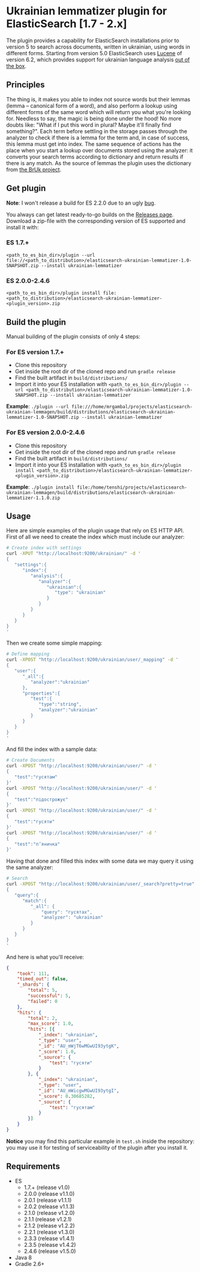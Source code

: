 # Ukrainian lemmatizer plugin for ElasticSearch [1.7 - 2.x]

The plugin provides a capability for ElasticSearch installations prior to version 5 to search across documents, written in ukrainian, using words in different forms. Starting from version 5.0 ElasticSearch uses [Lucene][Lucene] of version 6.2, which provides support for ukrainian language analysis [out of the box](https://issues.apache.org/jira/browse/LUCENE-7287).

## Principles

The thing is, it makes you able to index not source words but their lemmas (lemma – canonical form of a word), and also perform a lookup using different forms of the same word which will return you what you're looking for. Needless to say, the magic is being done under the hood! No more doubts like: "What if I put this word in plural? Maybe it'll finally find something?".
Each term before settling in the storage passes through the analyzer to check if there is a lemma for the term and, in case of success, this lemma must get into index. The same sequence of actions has the place when you start a lookup over documents stored using the analyzer: it converts your search terms according to dictionary and return results if there is any match.
As the source of lemmas the plugin uses the dictionary from [the BrUk project][BrUk].

## Get plugin

**Note**: I won't release a build for ES 2.2.0 due to an ugly [bug][permissions].

You always can get latest ready-to-go builds on the [Releases page][releases].
Download a zip-file with the corresponding version of ES supported and install it with:

### ES 1.7.+
```<path_to_es_bin_dir>/plugin --url file://<path_to_distribution>/elasticsearch-ukrainian-lemmatizer-1.0-SNAPSHOT.zip --install ukrainian-lemmatizer```

### ES 2.0.0-2.4.6
```<path_to_es_bin_dir>/plugin install file:<path_to_distribution>/elasticsearch-ukrainian-lemmatizer-<plugin_version>.zip```

## Build the plugin

Manual building of the plugin consists of only 4 steps:

### For ES version 1.7.+
 * Clone this repository
 * Get inside the root dir of the cloned repo and run ```gradle release```
 * Find the built artifact in ```build/distributions/```
 * Import it into your ES installation with ```<path_to_es_bin_dir>/plugin --url <path_to_distribution>/elasticsearch-ukrainian-lemmatizer-1.0-SNAPSHOT.zip --install ukrainian-lemmatizer```
 
**Example**: ```./plugin --url file:///home/mrgambal/projects/elasticsearch-ukrainian-lemmagen/build/distributions/elasticsearch-ukrainian-lemmatizer-1.0-SNAPSHOT.zip --install ukrainian-lemmatizer```

### For ES version 2.0.0-2.4.6
 * Clone this repository
 * Get inside the root dir of the cloned repo and run ```gradle release```
 * Find the built artifact in ```build/distributions/```
 * Import it into your ES installation with ```<path_to_es_bin_dir>/plugin install <path_to_distribution>/elasticsearch-ukrainian-lemmatizer-<plugin_version>.zip```
 
**Example**: ```./plugin install file:/home/tenshi/projects/elasticsearch-ukrainian-lemmagen/build/distributions/elasticsearch-ukrainian-lemmatizer-1.1.0.zip```


## Usage

Here are simple examples of the plugin usage that rely on ES HTTP API.
First of all we need to create the index which must include our analyzer:

```bash
# Create index with settings
curl -XPUT "http://localhost:9200/ukrainian/" -d '
{
   "settings":{
      "index":{
         "analysis":{
            "analyzer":{
               "ukrainian":{
                  "type": "ukrainian"
               }
            }
         }
      }
   }
}
'
```

Then we create some simple mapping:

```bash
# Define mapping
curl -XPOST "http://localhost:9200/ukrainian/user/_mapping" -d '
{
   "user":{
      "_all":{
         "analyzer":"ukrainian"
      },
      "properties":{
         "test":{
            "type":"string",
            "analyzer":"ukrainian"
         }
      }
   }
}
'
```

And fill the index with a sample data:

```bash
# Create Documents
curl -XPOST "http://localhost:9200/ukrainian/user/" -d '
{
   "test":"гусятам"
}'
curl -XPOST "http://localhost:9200/ukrainian/user/" -d '
{
   "test":"підострожує"
}'
curl -XPOST "http://localhost:9200/ukrainian/user/" -d '
{
   "test":"гусяти"
}'
curl -XPOST "http://localhost:9200/ukrainian/user/" -d '
{
   "test":"п’яничка"
}'
```

Having that done and filled this index with some data we may query it using the same analyzer:

```bash
# Search
curl -XPOST "http://localhost:9200/ukrainian/user/_search?pretty=true" -d '
{
   "query":{
      "match":{
         "_all": {
             "query": "гусятах",
             "analyzer": "ukrainian"
         }
      }
   }
}
'
```

And here is what you'll receive:

```json
{
    "took": 111,
    "timed_out": false,
    "_shards": {
        "total": 5,
        "successful": 5,
        "failed": 0
    },
    "hits": {
        "total": 2,
        "max_score": 1.0,
        "hits": [{
            "_index": "ukrainian",
            "_type": "user",
            "_id": "AU_mWjT6wMGwUI93ytgK",
            "_score": 1.0,
            "_source": {
                "test": "гусяти"
            }
        }, {
            "_index": "ukrainian",
            "_type": "user",
            "_id": "AU_mWicgwMGwUI93ytgI",
            "_score": 0.30685282,
            "_source": {
                "test": "гусятам"
            }
        }]
    }
}
```

**Notice** you may find this particular example in ```test.sh``` inside the repository: you may use it for testing of serviceability of the plugin after you install it.

## Requirements

* ES 
    - 1.7.+ (release v1.0)
    - 2.0.0 (release v1.1.0)
    - 2.0.1 (release v1.1.1)
    - 2.0.2 (release v1.1.3)
    - 2.1.0 (release v1.2.0)
    - 2.1.1 (release v1.2.1)
    - 2.1.2 (release v1.2.2)
    - 2.2.1 (release v1.3.0)
    - 2.3.3 (release v1.4.1)
    - 2.3.5 (release v1.4.2)
    - 2.4.6 (release v1.5.0)
* Java 8
* Gradle 2.6+

[Lucene]: https://github.com/apache/lucene-solr/tree/master/lucene
[BrUk]: https://github.com/brown-uk/corpus
[releases]: https://github.com/mrgambal/elasticsearch-ukrainian-lemmatizer/releases "Plugin releases"
[permissions]: https://github.com/elastic/elasticsearch/issues/16459 "Control access issue"
